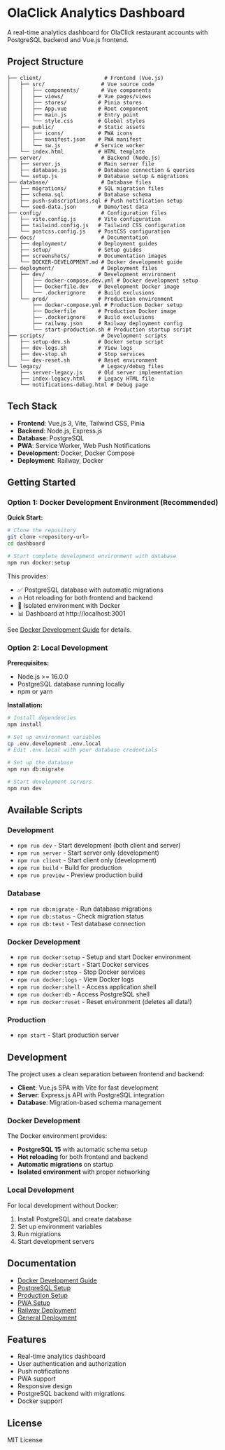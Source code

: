 # OlaClick Analytics Dashboard

A real-time analytics dashboard for OlaClick restaurant accounts with PostgreSQL backend and Vue.js frontend.

## Project Structure

```
├── client/                    # Frontend (Vue.js)
│   ├── src/                  # Vue source code
│   │   ├── components/       # Vue components
│   │   ├── views/           # Vue pages/views
│   │   ├── stores/          # Pinia stores
│   │   ├── App.vue          # Root component
│   │   ├── main.js          # Entry point
│   │   └── style.css        # Global styles
│   ├── public/              # Static assets
│   │   ├── icons/           # PWA icons
│   │   ├── manifest.json    # PWA manifest
│   │   └── sw.js           # Service worker
│   └── index.html           # HTML template
├── server/                   # Backend (Node.js)
│   ├── server.js            # Main server file
│   ├── database.js          # Database connection & queries
│   └── setup.js             # Database setup & migrations
├── database/                 # Database files
│   ├── migrations/          # SQL migration files
│   ├── schema.sql           # Database schema
│   ├── push-subscriptions.sql # Push notification setup
│   └── seed-data.json       # Demo/test data
├── config/                   # Configuration files
│   ├── vite.config.js       # Vite configuration
│   ├── tailwind.config.js   # Tailwind CSS configuration
│   └── postcss.config.js    # PostCSS configuration
├── docs/                     # Documentation
│   ├── deployment/          # Deployment guides
│   ├── setup/               # Setup guides
│   ├── screenshots/         # Documentation images
│   └── DOCKER-DEVELOPMENT.md # Docker development guide
├── deployment/               # Deployment files
│   ├── dev/                 # Development environment
│   │   ├── docker-compose.dev.yml # Docker development setup
│   │   ├── Dockerfile.dev   # Development Docker image
│   │   └── .dockerignore    # Build exclusions
│   └── prod/                # Production environment
│       ├── docker-compose.yml # Production Docker setup
│       ├── Dockerfile       # Production Docker image
│       ├── .dockerignore    # Build exclusions
│       ├── railway.json     # Railway deployment config
│       └── start-production.sh # Production startup script
├── scripts/                  # Development scripts
│   ├── setup-dev.sh         # Docker setup script
│   ├── dev-logs.sh          # View logs
│   ├── dev-stop.sh          # Stop services
│   └── dev-reset.sh         # Reset environment
└── legacy/                   # Legacy/debug files
    ├── server-legacy.js     # Old server implementation
    ├── index-legacy.html    # Legacy HTML file
    └── notifications-debug.html # Debug page
```

## Tech Stack

- **Frontend**: Vue.js 3, Vite, Tailwind CSS, Pinia
- **Backend**: Node.js, Express.js
- **Database**: PostgreSQL
- **PWA**: Service Worker, Web Push Notifications
- **Development**: Docker, Docker Compose
- **Deployment**: Railway, Docker

## Getting Started

### Option 1: Docker Development Environment (Recommended)

**Quick Start:**
```bash
# Clone the repository
git clone <repository-url>
cd dashboard

# Start complete development environment with database
npm run docker:setup
```

This provides:
- ✅ PostgreSQL database with automatic migrations
- 🔥 Hot reloading for both frontend and backend
- 🐳 Isolated environment with Docker
- 📊 Dashboard at http://localhost:3001

See [Docker Development Guide](docs/DOCKER-DEVELOPMENT.md) for details.

### Option 2: Local Development

**Prerequisites:**
- Node.js >= 16.0.0
- PostgreSQL database running locally
- npm or yarn

**Installation:**
```bash
# Install dependencies
npm install

# Set up environment variables
cp .env.development .env.local
# Edit .env.local with your database credentials

# Set up the database
npm run db:migrate

# Start development servers
npm run dev
```

## Available Scripts

### Development
- `npm run dev` - Start development (both client and server)
- `npm run server` - Start server only (development)
- `npm run client` - Start client only (development)
- `npm run build` - Build for production
- `npm run preview` - Preview production build

### Database
- `npm run db:migrate` - Run database migrations
- `npm run db:status` - Check migration status
- `npm run db:test` - Test database connection

### Docker Development
- `npm run docker:setup` - Setup and start Docker environment
- `npm run docker:start` - Start Docker services
- `npm run docker:stop` - Stop Docker services
- `npm run docker:logs` - View Docker logs
- `npm run docker:shell` - Access application shell
- `npm run docker:db` - Access PostgreSQL shell
- `npm run docker:reset` - Reset environment (deletes all data!)

### Production
- `npm start` - Start production server

## Development

The project uses a clean separation between frontend and backend:

- **Client**: Vue.js SPA with Vite for fast development
- **Server**: Express.js API with PostgreSQL integration
- **Database**: Migration-based schema management

### Docker Development

The Docker environment provides:
- **PostgreSQL 15** with automatic schema setup
- **Hot reloading** for both frontend and backend
- **Automatic migrations** on startup
- **Isolated environment** with proper networking

### Local Development

For local development without Docker:
1. Install PostgreSQL and create database
2. Set up environment variables
3. Run migrations
4. Start development servers

## Documentation

- [Docker Development Guide](docs/DOCKER-DEVELOPMENT.md)
- [PostgreSQL Setup](docs/README-POSTGRES.md)
- [Production Setup](docs/setup/PRODUCTION-SETUP.md)
- [PWA Setup](docs/setup/PWA-SETUP.md)
- [Railway Deployment](docs/deployment/RAILWAY-DEPLOYMENT.md)
- [General Deployment](docs/deployment/DEPLOYMENT.md)

## Features

- Real-time analytics dashboard
- User authentication and authorization
- Push notifications
- PWA support
- Responsive design
- PostgreSQL backend with migrations
- Docker support

## License

MIT License